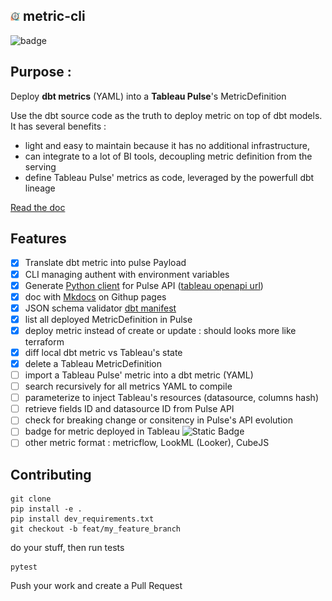 <img src="./assets/logo.png" width="3%" height="3%">     metric-cli
---

![badge](https://github.com/dktunited/metric-cli/actions/workflows/python-package.yml/badge.svg)

## Purpose :

Deploy **dbt metrics** (YAML) into a **Tableau Pulse**'s MetricDefinition

Use the dbt source code as the truth to deploy metric on top of dbt models.
It has several benefits :
 - light and easy to maintain because it has no additional infrastructure, 
 - can integrate to a lot of BI tools, decoupling metric definition from the serving
 - define Tableau Pulse' metrics as code, leveraged by the powerfull dbt lineage

[Read the doc](https://data-engineering-helpers.github.io/metric-cli/)

## Features

- [X] Translate dbt metric into pulse Payload
- [X] CLI managing authent with environment variables
- [X] Generate [Python client](https://help.tableau.com/current/api/rest_api/en-us/REST/rest_api_concepts_versions.htm#per_resource_versioning) for Pulse API ([tableau openapi url](https://eu-west-1a.online.tableau.com/services/specifications/openapi))
- [X] doc with [Mkdocs](https://squidfunk.github.io/mkdocs-material/publishing-your-site/) on Githup pages
- [X] JSON schema validator [dbt manifest](https://schemas.getdbt.com/dbt/manifest/v9/index.html#metrics_additionalProperties_time_grains)
- [x] list all deployed MetricDefinition in Pulse
- [x] deploy metric instead of create or update : should looks more like terraform
- [x] diff local dbt metric vs Tableau's state
- [x] delete a Tableau MetricDefinition
- [ ] import a Tableau Pulse' metric into a dbt metric (YAML)
- [ ] search recursively for all metrics YAML to compile
- [ ] parameterize to inject Tableau's resources (datasource, columns hash)
- [ ] retrieve fields ID and datasource ID from Pulse API
- [ ] check for breaking change or consitency in Pulse's API evolution
- [ ] badge for metric deployed in Tableau 
![Static Badge](https://img.shields.io/badge/metric_sync-today-green?logo=tableau&style=flat)
- [ ] other metric format : metricflow, LookML (Looker), CubeJS

 ## Contributing

```git
git clone
pip install -e .
pip install dev_requirements.txt
git checkout -b feat/my_feature_branch
```
do your stuff, then run tests
```
pytest
```
Push your work and create a Pull Request
